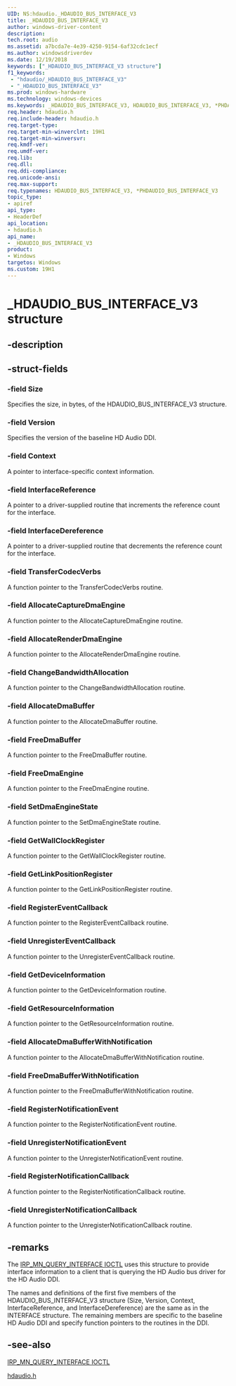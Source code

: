 ```yaml
---
UID: NS:hdaudio._HDAUDIO_BUS_INTERFACE_V3
title: _HDAUDIO_BUS_INTERFACE_V3
author: windows-driver-content
description: 
tech.root: audio
ms.assetid: a7bcda7e-4e39-4250-9154-6af32cdc1ecf
ms.author: windowsdriverdev
ms.date: 12/19/2018
keywords: ["_HDAUDIO_BUS_INTERFACE_V3 structure"]
f1_keywords:
 - "hdaudio/_HDAUDIO_BUS_INTERFACE_V3"
 - "_HDAUDIO_BUS_INTERFACE_V3"
ms.prod: windows-hardware
ms.technology: windows-devices
ms.keywords: _HDAUDIO_BUS_INTERFACE_V3, HDAUDIO_BUS_INTERFACE_V3, *PHDAUDIO_BUS_INTERFACE_V3, 
req.header: hdaudio.h
req.include-header: hdaudio.h 
req.target-type:
req.target-min-winverclnt: 19H1
req.target-min-winversvr:
req.kmdf-ver:
req.umdf-ver:
req.lib:
req.dll:
req.ddi-compliance:
req.unicode-ansi:
req.max-support:
req.typenames: HDAUDIO_BUS_INTERFACE_V3, *PHDAUDIO_BUS_INTERFACE_V3
topic_type: 
- apiref
api_type: 
- HeaderDef
api_location: 
- hdaudio.h
api_name: 
- _HDAUDIO_BUS_INTERFACE_V3
product: 
- Windows
targetos: Windows
ms.custom: 19H1 
---
```


# _HDAUDIO_BUS_INTERFACE_V3 structure

## -description


## -struct-fields

### -field Size
Specifies the size, in bytes, of the HDAUDIO_BUS_INTERFACE_V3 structure.

### -field Version
Specifies the version of the baseline HD Audio DDI.
 
### -field Context
A pointer to interface-specific context information.

### -field InterfaceReference
A pointer to a driver-supplied routine that increments the reference count for the interface.
 
### -field InterfaceDereference
A pointer to a driver-supplied routine that decrements the reference count for the interface.
 
### -field TransferCodecVerbs
A function pointer to the TransferCodecVerbs routine.
 
### -field AllocateCaptureDmaEngine
A function pointer to the AllocateCaptureDmaEngine routine.
 
### -field AllocateRenderDmaEngine
A function pointer to the AllocateRenderDmaEngine routine.
 
### -field ChangeBandwidthAllocation
A function pointer to the ChangeBandwidthAllocation routine.
 
### -field AllocateDmaBuffer
A function pointer to the AllocateDmaBuffer routine.
### -field FreeDmaBuffer
A function pointer to the FreeDmaBuffer routine.
 
### -field FreeDmaEngine
A function pointer to the FreeDmaEngine routine.
 
### -field SetDmaEngineState
A function pointer to the SetDmaEngineState routine.
 
### -field GetWallClockRegister
A function pointer to the GetWallClockRegister routine.
 
### -field GetLinkPositionRegister
A function pointer to the GetLinkPositionRegister routine.
 
### -field RegisterEventCallback
A function pointer to the RegisterEventCallback routine.
 
### -field UnregisterEventCallback
A function pointer to the UnregisterEventCallback routine.
 
### -field GetDeviceInformation
A function pointer to the GetDeviceInformation routine.
 
### -field GetResourceInformation
A function pointer to the GetResourceInformation routine.
 
### -field AllocateDmaBufferWithNotification
A function pointer to the AllocateDmaBufferWithNotification routine.
 
### -field FreeDmaBufferWithNotification
A function pointer to the FreeDmaBufferWithNotification routine.
 
### -field RegisterNotificationEvent
A function pointer to the RegisterNotificationEvent routine.
 
### -field UnregisterNotificationEvent
A function pointer to the UnregisterNotificationEvent routine.
 
### -field RegisterNotificationCallback
A function pointer to the RegisterNotificationCallback routine.
 
### -field UnregisterNotificationCallback
A function pointer to the UnregisterNotificationCallback routine.
 

## -remarks
The [IRP_MN_QUERY_INTERFACE IOCTL](https://docs.microsoft.com/windows-hardware/drivers/kernel/irp-mn-query-interface) uses this structure to provide interface information to a client that is querying the HD Audio bus driver for the HD Audio DDI.

The names and definitions of the first five members of the HDAUDIO_BUS_INTERFACE_V3 structure (Size, Version, Context, InterfaceReference, and InterfaceDereference) are the same as in the INTERFACE structure. The remaining members are specific to the baseline HD Audio DDI and specify function pointers to the routines in the DDI.

## -see-also

[IRP_MN_QUERY_INTERFACE IOCTL](https://docs.microsoft.com/windows-hardware/drivers/kernel/irp-mn-query-interface)

[hdaudio.h](../hdaudio/index.md)
